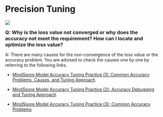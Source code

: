 # Precision Tuning

<a href="https://gitee.com/mindspore/docs/blob/r1.8/docs/mindspore/source_en/faq/precision_tuning.md" target="_blank"><img src="https://mindspore-website.obs.cn-north-4.myhuaweicloud.com/website-images/master/resource/_static/logo_source_en.png"></a>

<font size=3>**Q: Why is the loss value not converged or why does the accuracy not meet the requirement? How can I locate and optimize the loss value?**</font>

A: There are many causes for the non-convergence of the loss value or the accuracy problem. You are advised to check the causes one by one by referring to the following links.

- [MindSpore Model Accuracy Tuning Practice (1): Common Accuracy Problems, Causes, and Tuning Approach](https://bbs.huaweicloud.com/forum/forum.php?mod=viewthread&tid=102750)

- [MindSpore Model Accuracy Tuning Practice (2): Accuracy Debugging and Tuning Approach](https://bbs.huaweicloud.com/forum/forum.php?mod=viewthread&tid=106624)

- [MindSpore Model Accuracy Tuning Practice (3): Common Accuracy Problems](https://bbs.huaweicloud.com/forum/forum.php?mod=viewthread&tid=119271)
